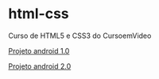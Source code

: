 # html-css
 Curso de HTML5 e CSS3 do CursoemVideo 

 <a href="https://joao72neto.github.io/html-css/desafios/d010/">Projeto android 1.0</a> <br>

 <a href="https://joao72neto.github.io/html-css/desafios/d010b/android.html">Projeto android 2.0</a>